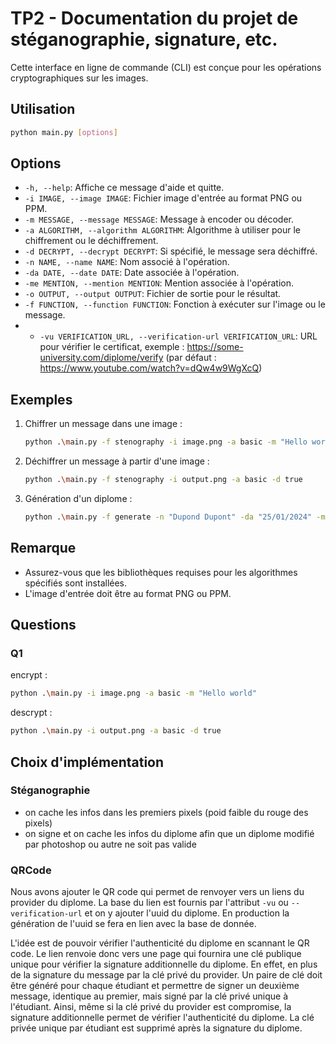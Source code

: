 # TP2 - Documentation du projet de stéganographie, signature, etc.

Cette interface en ligne de commande (CLI) est conçue pour les opérations cryptographiques sur les images.

## Utilisation

```bash
python main.py [options]
```

## Options

- `-h, --help`: Affiche ce message d'aide et quitte.
- `-i IMAGE, --image IMAGE`: Fichier image d'entrée au format PNG ou PPM.
- `-m MESSAGE, --message MESSAGE`: Message à encoder ou décoder.
- `-a ALGORITHM, --algorithm ALGORITHM`: Algorithme à utiliser pour le chiffrement ou le déchiffrement.
- `-d DECRYPT, --decrypt DECRYPT`: Si spécifié, le message sera déchiffré.
- `-n NAME, --name NAME`: Nom associé à l'opération.
- `-da DATE, --date DATE`: Date associée à l'opération.
- `-me MENTION, --mention MENTION`: Mention associée à l'opération.
- `-o OUTPUT, --output OUTPUT`: Fichier de sortie pour le résultat.
- `-f FUNCTION, --function FUNCTION`: Fonction à exécuter sur l'image ou le message.
- - `-vu VERIFICATION_URL, --verification-url VERIFICATION_URL`: URL pour vérifier le certificat, exemple : https://some-university.com/diplome/verify (par défaut : https://www.youtube.com/watch?v=dQw4w9WgXcQ)

## Exemples

1. Chiffrer un message dans une image :

   ```bash
   python .\main.py -f stenography -i image.png -a basic -m "Hello world"
   ```

2. Déchiffrer un message à partir d'une image :

   ```bash
   python .\main.py -f stenography -i output.png -a basic -d true
   ```

3. Génération d'un diplome :

   ```bash
   python .\main.py -f generate -n "Dupond Dupont" -da "25/01/2024" -me "Avec la mention Bien" -o "diplome.png" -p "https://some-university.com" -vu "https://some-university.com/diplome/verify"
   ```

## Remarque

- Assurez-vous que les bibliothèques requises pour les algorithmes spécifiés sont installées.
- L'image d'entrée doit être au format PNG ou PPM.

## Questions

### Q1

encrypt :

```bash
python .\main.py -i image.png -a basic -m "Hello world"
```

descrypt :

```bash
python .\main.py -i output.png -a basic -d true
```

## Choix d'implémentation

### Stéganographie

- on cache les infos dans les premiers pixels (poid faible du rouge des pixels)
- on signe et on cache les infos du diplome afin que un diplome modifié par photoshop ou autre ne soit pas valide

### QRCode

Nous avons ajouter le QR code qui permet de renvoyer vers un liens du provider du diplome. La base du lien est fournis par l'attribut `-vu` ou `--verification-url` et on y ajouter l'uuid du diplome. En production la génération de l'uuid se fera en lien avec la base de donnée.

L'idée est de pouvoir vérifier l'authenticité du diplome en scannant le QR code. Le lien renvoie donc vers une page qui fournira une clé publique unique pour vérifier la signature additionnelle du diplome. En effet, en plus de la signature du message par la clé privé du provider. Un paire de clé doit être généré pour chaque étudiant et permettre de signer un deuxième message, identique au premier, mais signé par la clé privé unique à l'étudiant. Ainsi, même si la clé privé du provider est compromise, la signature additionnelle permet de vérifier l'authenticité du diplome. La clé privée unique par étudiant est supprimé après la signature du diplome.
